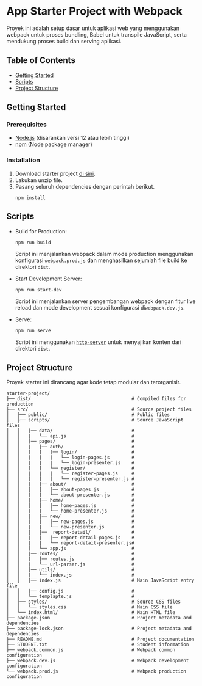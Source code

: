 # App Starter Project with Webpack

Proyek ini adalah setup dasar untuk aplikasi web yang menggunakan webpack untuk proses bundling, Babel untuk transpile JavaScript, serta mendukung proses build dan serving aplikasi.

## Table of Contents

- [Getting Started](#getting-started)
- [Scripts](#scripts)
- [Project Structure](#project-structure)

## Getting Started

### Prerequisites

- [Node.js](https://nodejs.org/) (disarankan versi 12 atau lebih tinggi)
- [npm](https://www.npmjs.com/) (Node package manager)

### Installation

1. Download starter project [di sini](https://raw.githubusercontent.com/dicodingacademy/a219-web-intermediate-labs/099-shared-files/starter-project-with-webpack.zip).
2. Lakukan unzip file.
3. Pasang seluruh dependencies dengan perintah berikut.
   ```shell
   npm install
   ```

## Scripts

- Build for Production:
  ```shell
  npm run build
  ```
  Script ini menjalankan webpack dalam mode production menggunakan konfigurasi `webpack.prod.js` dan menghasilkan sejumlah file build ke direktori `dist`.

- Start Development Server:
  ```shell
  npm run start-dev
  ```
  Script ini menjalankan server pengembangan webpack dengan fitur live reload dan mode development sesuai konfigurasi di`webpack.dev.js`.

- Serve:
  ```shell
  npm run serve
  ```
  Script ini menggunakan [`http-server`](https://www.npmjs.com/package/http-server) untuk menyajikan konten dari direktori `dist`.

## Project Structure

Proyek starter ini dirancang agar kode tetap modular dan terorganisir.

```text
starter-project/
├── dist/                                     # Compiled files for production
├── src/                                      # Source project files
│   ├── public/                               # Public files
│   ├── scripts/                              # Source JavaScript files
│   │   |── data/                             # 
│   │   |   └── api.js                        #
│   │   |── pages/                            # 
│   │   |   |── auth/                         #  
│   │   |   |   |── login/                    # 
│   │   |   |   |   └── login-pages.js        # 
│   │   |   |   |   └── login-presenter.js    #
│   │   |   |   └── register/                 # 
│   │   |   |   |   └── register-pages.js     # 
│   │   |   |   |   └── register-presenter.js #
│   │   |   |── about/                        # 
│   │   |   |   |── about-pages.js            # 
│   │   |   |   └── about-presenter.js        # 
│   │   |   |── home/                         # 
│   │   |   |   |── home-pages.js             # 
│   │   |   |   └── home-presenter.js         # 
│   │   |   |── new/                          # 
│   │   |   |   |── new-pages.js              # 
│   │   |   |   └── new-presenter.js          # 
│   │   |   |──  report-detail/               # 
│   │   |   |   |── report-detail-pages.js    # 
│   │   |   |   └── report-detail-presenter.js# 
│   │   |   └── app.js                        # 
│   │   |── routes/                           # 
│   │   |   |── routes.js                     # 
│   │   |   └── url-parser.js                 # 
│   │   |── utils/                            # 
│   │   |   └── index.js                      # 
│   │   |── index.js                          # Main JavaScript entry file
│   │   |── config.js                         # 
│   │   └── templapte.js                      #  
│   ├── styles/                               # Source CSS files
│   │   └── styles.css                        # Main CSS file
│   └── index.html/                           # Main HTML file
├── package.json                              # Project metadata and dependencies
├── package-lock.json                         # Project metadata and dependencies
├── README.md                                 # Project documentation
├── STUDENT.txt                               # Student information
├── webpack.common.js                         # Webpack common configuration
├── webpack.dev.js                            # Webpack development configuration
└── webpack.prod.js                           # Webpack production configuration
```
